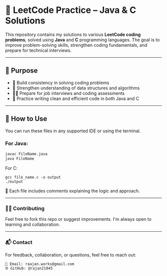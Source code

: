# 🧠 LeetCode Practice – Java & C Solutions

This repository contains my solutions to various **LeetCode coding problems**, solved using **Java** and **C** programming languages. The goal is to improve problem-solving skills, strengthen coding fundamentals, and prepare for technical interviews. 

---

## 🎯 Purpose

- 🔁 Build consistency in solving coding problems  
- 💪 Strengthen understanding of data structures and algorithms  
- 🧑‍💻 Prepare for job interviews and coding assessments  
- 🔄 Practice writing clean and efficient code in both Java and C

---

## 🚀 How to Use

You can run these files in any supported IDE or using the terminal.

### For Java:
```bash
javac FileName.java
java FileName
```
For C:
```
gcc file_name.c -o output
./output
```

📌 Each file includes comments explaining the logic and approach.

---

### 🙋‍♂️ Contributing
Feel free to fork this repo or suggest improvements. I'm always open to learning and collaboration.

---

### 📬 Contact

For feedback, collaboration, or questions, feel free to reach out:

	📧 Email: raajan.works@gmail.com
	🌐 GitHub: @rajan21045



